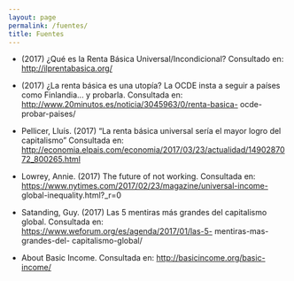 ```yaml
---
layout: page
permalink: /fuentes/
title: Fuentes
---
```


- (2017) ¿Qué es la Renta Básica Universal/Incondicional? Consultado en:
http://ilprentabasica.org/

- (2017) ¿La renta básica es una utopía? La OCDE insta a seguir a países
como Finlandia... y probarla. Consultada en:
http://www.20minutos.es/noticia/3045963/0/renta-basica- ocde-probar-paises/

- Pellicer, Lluís. (2017) “La renta básica universal sería el mayor logro
del capitalismo” Consultada en:
http://economia.elpais.com/economia/2017/03/23/actualidad/1490287072_800265.html

- Lowrey, Annie. (2017) The future of not working. Consultada en:
https://www.nytimes.com/2017/02/23/magazine/universal-income-
global-inequality.html?_r=0

- Satanding, Guy. (2017) Las 5 mentiras más grandes del capitalismo
global. Consultada en: https://www.weforum.org/es/agenda/2017/01/las-5- mentiras-mas-
grandes-del- capitalismo-global/

- About Basic Income. Consultada en: http://basicincome.org/basic-income/
